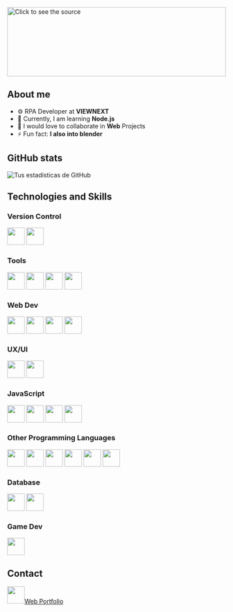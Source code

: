 
<div style="width: 100%;">
  <a href="https://github.com/mario0909-dev">
    <img src="test.svg" style="width: 100%;height:10rem;" alt="Click to see the source">
  </a>
</div>

## About me

- ⚙️ RPA Developer at **VIEWNEXT**
- 🌱 Currently, I am learning **Node.js**
- 👯 I would love to collaborate in **Web** Projects
- ⚡ Fun fact: **I also into blender**


## GitHub stats

![Tus estadísticas de GitHub](https://github-readme-stats.vercel.app/api?username=mario0909-dev&show_icons=true)

## Technologies and Skills
### Version Control 
<a><img height="40" src="https://img.shields.io/badge/GitHub-100000?style=for-the-badge&logo=github&logoColor=white"></a> 
<a><img height="40" src="https://img.shields.io/badge/GIT-E44C30?style=for-the-badge&logo=git&logoColor=white"></a>

### Tools
<a><img height="40" src="https://img.shields.io/badge/Visual_Studio_Code-0078D4?style=for-the-badge&logo=visual%20studio%20code&logoColor=white"></a>
<a><img height="40" src="https://img.shields.io/badge/sublime_text-%23575757.svg?&style=for-the-badge&logo=sublime-text&logoColor=important"></a>
<a><img height="40" src="https://img.shields.io/badge/Postman-FF6C37?style=for-the-badge&logo=Postman&logoColor=white"></a>
<a><img height="40" src="https://img.shields.io/badge/Android_Studio-3DDC84?style=for-the-badge&logo=android-studio&logoColor=white"></a>

### Web Dev

<a><img height="40" src="https://img.shields.io/badge/HTML5-E34F26?style=for-the-badge&logo=html5&logoColor=white"></a>
<a><img height="40" src="https://img.shields.io/badge/CSS3-1572B6?style=for-the-badge&logo=css3&logoColor=white"></a>
<a><img height="40" src="https://img.shields.io/badge/Sass-CC6699?style=for-the-badge&logo=sass&logoColor=white"></a>
<a><img height="40" src="https://img.shields.io/badge/Bootstrap-563D7C?style=for-the-badge&logo=bootstrap&logoColor=white"></a>

### UX/UI

<a><img height="40" src="https://user-images.githubusercontent.com/25181517/189715289-df3ee512-6eca-463f-a0f4-c10d94a06b2f.png"></a>
<a><img height="40" src="https://github.com/marwin1991/profile-technology-icons/assets/136815194/02494c7c-de6a-43a6-9293-6369696842ed"></a>

### JavaScript
<a><img height="40" src="https://user-images.githubusercontent.com/25181517/117447155-6a868a00-af3d-11eb-9cfe-245df15c9f3f.png"></a>
<a><img height="40" src="https://user-images.githubusercontent.com/25181517/121401671-49102800-c959-11eb-9f6f-74d49a5e1774.png"></a>
<a><img height="40" src="https://user-images.githubusercontent.com/25181517/183568594-85e280a7-0d7e-4d1a-9028-c8c2209e073c.png"></a>
<a><img height="40" src="https://user-images.githubusercontent.com/25181517/183859966-a3462d8d-1bc7-4880-b353-e2cbed900ed6.png"></a>

### Other Programming Languages
<a><img height="40" src="https://user-images.githubusercontent.com/25181517/117201156-9a724800-adec-11eb-9a9d-3cd0f67da4bc.png"></a>
<a><img height="40" src="https://user-images.githubusercontent.com/25181517/121405384-444d7300-c95d-11eb-959f-913020d3bf90.png"></a>
<a><img height="40" src="https://user-images.githubusercontent.com/25181517/121405754-b4f48f80-c95d-11eb-8893-fc325bde617f.png"></a>
<a><img height="40" src="https://user-images.githubusercontent.com/25181517/183570228-6a040b9f-3ddf-47a2-a201-743121dac664.png"></a>
<a><img height="40" src="https://user-images.githubusercontent.com/25181517/189715289-df3ee512-6eca-463f-a0f4-c10d94a06b2f.png"></a>
<a><img height="40" src="https://user-images.githubusercontent.com/25181517/117269608-b7dcfb80-ae58-11eb-8e66-6cc8753553f0.png"></a>

### Database
<a><img height="40" src="https://user-images.githubusercontent.com/25181517/183896128-ec99105a-ec1a-4d85-b08b-1aa1620b2046.png"></a>
<a><img height="40" src="https://github.com/marwin1991/profile-technology-icons/assets/136815194/82df4543-236b-4e45-9604-5434e3faab17"></a>

### Game Dev
<a><img height="40" src="https://user-images.githubusercontent.com/25181517/193427941-9437dbbe-376f-40dc-9573-0ef5c02a26a7.png"></a>

## Contact

<a href="https://mario0909-dev.github.io/Portfolio/"><img height="40" src="https://user-images.githubusercontent.com/25181517/117269608-b7dcfb80-ae58-11eb-8e66-6cc8753553f0.png" >Web Portfolio </a>

